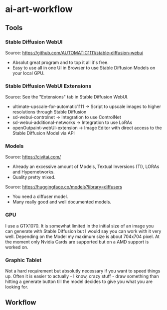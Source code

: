 # ai-art-workflow

## Tools
### Stable Diffusion WebUI 
Source: https://github.com/AUTOMATIC1111/stable-diffusion-webui
- Absolut great program and to top it all it's free.
- Easy to use all in one UI in Browser to use Stable Diffusion Models on your local GPU.

### Stable Diffusion WebUI Extensions
Source: See the "Extensions" tab in Stable Diffusion WebUI.
- ultimate-upscale-for-automatic1111 -> Script to upscale images to higher resolutions through Stable Diffusion
- sd-webui-controlnet -> Integration to use ControlNet
- sd-webui-additional-networks -> Integration to use LoRAs
- openOutpaint-webUI-extension -> Image Editor with direct access to the Stable Diffusion Model via API

### Models 
Source: https://civitai.com/
- Already an excessive amount of Models, Textual Inversions (TI), LORAs and Hypernetworks.
- Quality pretty mixed.

Source: https://huggingface.co/models?library=diffusers
- You need a diffuser model.
- Many really good and well documented models.

### GPU
I use a GTX1070. 
It is somewhat limited in the initial size of an image you can generate with Stable Diffusion but I would say you can work with it very well.
Depending on the Model my maximum size is about 704x704 pixel.
At the moment only Nvidia Cards are supported but on a AMD support is worked on.

### Graphic Tablet
Not a hard requirement but absolutly necessary if you want to speed things up.
Often it is easier to actually - I know, crazy stuff - draw something than hitting a generate button till the model decides to give you what you are looking for.

## Workflow

 
